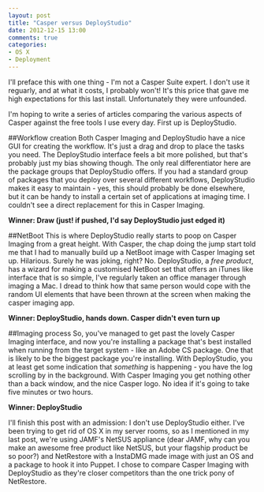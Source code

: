 ```yaml
---
layout: post
title: "Casper versus DeployStudio"
date: 2012-12-15 13:00
comments: true
categories: 
- OS X
- Deployment
---
```

I'll preface this with one thing - I'm not a Casper Suite expert. I don't use it reguarly, and at what it costs, I probably won't! It's this price that gave me high expectations for this last install. Unfortunately they were unfounded.

I'm hoping to write a series of articles comparing the various aspects of Casper against the free tools I use every day. First up is DeployStudio.

##Workflow creation
Both Casper Imaging and DeployStudio have a nice GUI for creating the workflow. It's just a drag and drop to place the tasks you need. The DeployStudio interface feels a bit more polished, but that's probably just my bias showing though. The only real differentiator here are the package groups that DeployStudio offers. If you had a standard group of packages that you deploy over several different workflows, DeployStudio makes it easy to maintain - yes, this should probably be done elsewhere, but it can be handy to install a certain set of applications at imaging time. I couldn't see a direct replacement for this in Casper Imaging.

__Winner: Draw (just! if pushed, I'd say DeployStudio just edged it)__

##NetBoot
This is where DeployStudio really starts to poop on Casper Imaging from a great height. With Casper, the chap doing the jump start told me that I had to manually build up a NetBoot image with Casper Imaging set up. Hilarious. Surely he was joking, right? No. DeployStudio, a _free product_, has a wizard for making a customised NetBoot set that offers an iTunes like interface that is so simple, I've regularly taken an office manager through imaging a Mac. I dread to think how that same person would cope with the random UI elements that have been thrown at the screen when making the casper imaging app.

__Winner: DeployStudio, hands down. Casper didn't even turn up__

##Imaging process
So, you've managed to get past the lovely Casper Imaging interface, and now you're installing a package that's best installed when running from the target system - like an Adobe CS package. One that is likely to be the biggest package you're installing. With DeployStudio, you at least get some indication that _something_ is happening - you have the log scrolling by in the background. With Casper Imaging you get nothing other than a back window, and the nice Casper logo. No idea if it's going to take five minutes or two hours. 

__Winner: DeployStudio__

I'll finish this post with an admission: I don't use DeployStudio either. I've been trying to get rid of OS X in my server rooms, so as I mentioned in my last post, we're using JAMF's NetSUS appliance (dear JAMF, why can you make an awesome free product like NetSUS, but your flagship product be so poor?) and NetRestore with a InstaDMG made image with just an OS and a package to hook it into Puppet. I chose to compare Casper Imaging with DeployStudio as they're closer competitors than the one trick pony of NetRestore.
